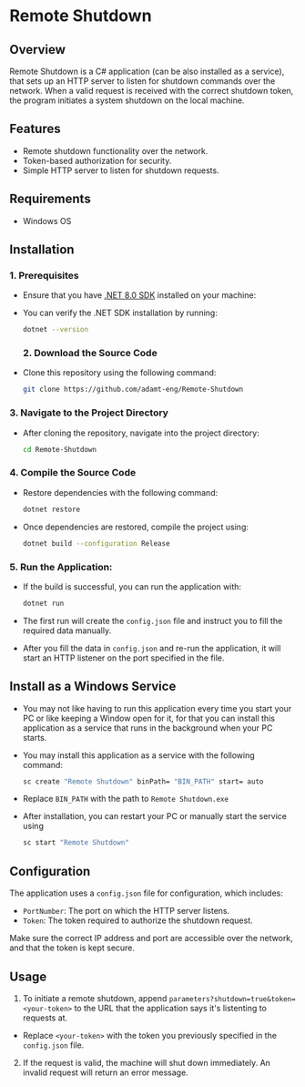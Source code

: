 # Remote Shutdown

## Overview
Remote Shutdown is a C# application (can be also installed as a service), that sets up an HTTP server to listen for shutdown commands over the network. When a valid request is received with the correct shutdown token, the program initiates a system shutdown on the local machine.

## Features
- Remote shutdown functionality over the network.
- Token-based authorization for security.
- Simple HTTP server to listen for shutdown requests.

## Requirements
- Windows OS

## Installation

### 1. **Prerequisites**

- Ensure that you have [.NET 8.0 SDK](https://dotnet.microsoft.com/en-us/download/dotnet/8.0) installed on your machine:

- You can verify the .NET SDK installation by running:

  ```bash
  dotnet --version
  ```
  ### 2. **Download the Source Code**

- Clone this repository using the following command:

  ```bash
  git clone https://github.com/adamt-eng/Remote-Shutdown
  ```

### 3. **Navigate to the Project Directory**

- After cloning the repository, navigate into the project directory:

  ```bash
  cd Remote-Shutdown
  ```

### 4. **Compile the Source Code**

- Restore dependencies with the following command:

  ```bash
  dotnet restore
  ```

- Once dependencies are restored, compile the project using:

  ```bash
  dotnet build --configuration Release
  ```

### 5. **Run the Application:**

- If the build is successful, you can run the application with:

  ```bash
  dotnet run
  ```
- The first run will create the `config.json` file and instruct you to fill the required data manually.
- After you fill the data in `config.json` and re-run the application, it will start an HTTP listener on the port specified in the file.

## Install as a Windows Service

- You may not like having to run this application every time you start your PC or like keeping a Window open for it, for that you can install this application as a service that runs in the background when your PC starts.

- You may install this application as a service with the following command:

  ```bash
  sc create "Remote Shutdown" binPath= "BIN_PATH" start= auto
  ```
  
- Replace `BIN_PATH` with the path to `Remote Shutdown.exe`

- After installation, you can restart your PC or manually start the service using
  ```bash
  sc start "Remote Shutdown"
  ```

## Configuration
The application uses a `config.json` file for configuration, which includes:
- `PortNumber`: The port on which the HTTP server listens.
- `Token`: The token required to authorize the shutdown request.

Make sure the correct IP address and port are accessible over the network, and that the token is kept secure.

## Usage
1. To initiate a remote shutdown, append `parameters?shutdown=true&token=<your-token>` to the URL that the application says it's listenting to requests at.
  - Replace `<your-token>` with the token you previously specified in the `config.json` file.
2. If the request is valid, the machine will shut down immediately. An invalid request will return an error message.
